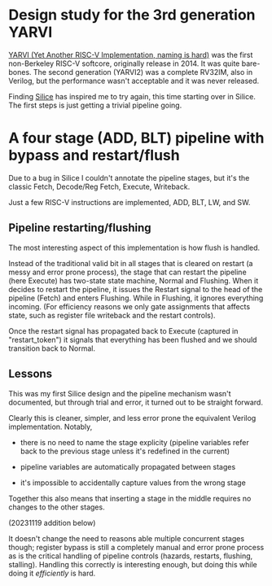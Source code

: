 # Design study for the 3rd generation YARVI

[YARVI (Yet Another RISC-V Implementation, naming is
hard)](https://github.com/tommythorn/yarvi) was the first non-Berkeley
RISC-V softcore, originally release in 2014.  It was quite bare-bones.
The second generation (YARVI2) was a complete RV32IM, also in Verilog,
but the performance wasn't acceptable and it was never released.

Finding [Silice](https://github.com/sylefeb/silice) has inspired me to
try again, this time starting over in Silice.  The first steps is just
getting a trivial pipeline going.

# A four stage (ADD, BLT) pipeline with bypass and restart/flush

Due to a bug in Silice I couldn't annotate the pipeline stages, but
it's the classic Fetch, Decode/Reg Fetch, Execute, Writeback.

Just a few RISC-V instructions are implemented, ADD, BLT, LW, and SW.

## Pipeline restarting/flushing

The most interesting aspect of this implementation is how flush is
handled.

Instead of the traditional valid bit in all stages that is cleared on
restart (a messy and error prone process), the stage that can restart
the pipeline (here Execute) has two-state state machine, Normal and
Flushing.  When it decides to restart the pipeline, it issues the
Restart signal to the head of the pipeline (Fetch) and enters
Flushing.  While in Flushing, it ignores everything incoming.  (For
efficiency reasons we only gate assignments that affects state, such
as register file writeback and the restart controls).

Once the restart signal has propagated back to Execute (captured in
"restart_token") it signals that everything has been flushed and we
should transition back to Normal.

## Lessons

This was my first Silice design and the pipeline mechanism wasn't
documented, but through trial and error, it turned out to be straight
forward.

Clearly this is cleaner, simpler, and less error prone the equivalent
Verilog implementation.  Notably,

  * there is no need to name the stage explicity (pipeline variables
    refer back to the previous stage unless it's redefined in the
    current)

  * pipeline variables are automatically propagated between stages

  * it's impossible to accidentally capture values from the wrong
    stage

Together this also means that inserting a stage in the middle requires
no changes to the other stages.

(20231119 addition below)

It doesn't change the need to reasons able multiple concurrent stages
though; register bypass is still a completely manual and error prone
process as is the critical handling of pipeline controls (hazards,
restarts, flushing, stalling). Handling this correctly is interesting
enough, but doing this while doing it _efficiently_ is hard.
